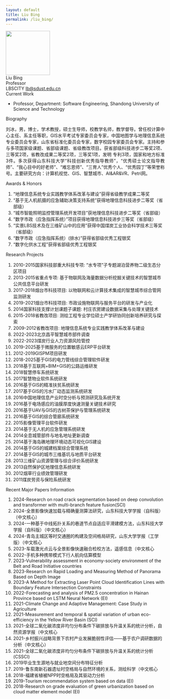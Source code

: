 ```yaml
---
layout: default
title: Liu Bing
permalink: /liu_bing/
---
```

<div class="container mt-3">
<div class="text-center">
    <img class="rounded-circle border shadow" height="140px" width="140px"
        src="{{ '/assets/imgs/liu_bing.jpg' | relative_url }}" />
    <div class="fs-4 fw-light">
        Liu Bing
    </div>
    <div class="fs-5 fw-light text-secondary">
        Professor
    </div>
    <div class="btn-group mt-2 gap-3">
        <i class="bi bi-wechat"></i> LBSCITY
        <a href="mailto:lb@sdust.edu.cn" class="text-decoration-none">
            <i class="bi bi-envelope-at-fill"></i> lb@sdust.edu.cn
        </a>
    </div>
</div>

<div class="fs-4 fw-semibold border-bottom">
    <i class="bi bi-building-check"></i>
    Current Work
</div>
<ul class="list-group-numbered mt-3">
  <li class="list-group-item">
    Professor, Department: Software Engineering, Shandong University of Science and Technology
  </li>
</ul>

<div class="fs-4 fw-semibold border-bottom">
    <i class="bi bi-info-circle"></i>
    Biography
</div>
<p class="mt-3" style="text-align: justify;">
    刘冰，男，博士，学术教授，硕士生导师，校教学名师，教学督导。曾任校计算中心主任、系主任等职，GIS水平考试专家委员会专家，中国地图学与地理信息系统专业委员会专家，山东省标准化委员会专家，数字校园专家委员会专家。主持和参与多项国家级课题、省部级课题、省级教改项目。获省部级科技进步二等奖2项、三等奖2项，省教改成果二等奖2项，三等奖1项，发明 专利3项，国家和地方标准3件。多次获得山东科技大学“科技创新优秀指导教师”，“优秀硕士论文指导教师”、“我心目中的好老师”、“难忘恩师”、“三育人”优秀个人、“优秀园丁”等荣誉称号。主要研究方向：计算机视觉、GIS、智慧城市、AI&AR&VR、Petri网。
</p>

<div class="fs-4 fw-semibold border-bottom">
    <i class="bi bi-award"></i>
    Awards & Honors
</div>
<ol class="list-group-numbered mt-3">
    <li class="list-group-item mb-1">
        “地理信息系统专业实践教学体系改革与建设”获得省级教学成果二等奖      
    </li>
    <li class="list-group-item mb-1">
        “基于无人机航摄的应急辅助决策支持系统”获得地理信息科技进步二等奖（省部级）
    </li>
    <li class="list-group-item mb-1">
        “城市智能照明监控管理系统开发项目”获地理信息科技进步二等奖（省部级）
    </li>
    <li class="list-group-item mb-1">
        “数字市政（应急指挥系统）”项目获得地理信息科技进步三等奖（省部级）
    </li>
    <li class="list-group-item mb-1">
        “实景LBS技术及在三维矿山中的应用”获得中国煤炭工业协会科学技术三等奖（省部级）
    </li>
    <li class="list-group-item mb-1">
        “数字市政（应急指挥系统）(排水)”获得省部级优秀工程银奖
    </li>
    <li class="list-group-item mb-1">
        “数字化供水工程”获得省部级优秀工程银奖
    </li>
</ol>

<div class="fs-4 fw-semibold border-bottom">
    <i class="bi bi-easel"></i>
    Research Projects
</div> 
<ol class="list-group-numbered mt-3">
    <li class="list-group-item mb-1">2010-2015国家科技部重大科技专项: “水专项”子专题湖泊营养物二级生态分区项目</li>
    <li class="list-group-item mb-1">2013-2015省重点专项: 基于物联网及海量数据分析挖掘关键技术的智慧城市公共信息平台研发</li>
    <li class="list-group-item mb-1">2017-2018烟台市科技项目: 以物联网和云计算技术集成的智慧城市综合管网监测研发</li>
    <li class="list-group-item mb-1">2019-2021烟台市科技项目: 市政设施物联网与服务平台的研发与产业化</li>
    <li class="list-group-item mb-1">2014国家科技支撑计划课题子课题: 村庄农房建设数据采集与处理关键技术</li>
    <li class="list-group-item mb-1">2015-2018省教改项目: 测绘工程专业学位硕士产学研协同创新培养研究与探索</li>
    <li class="list-group-item mb-1">2009-2012省教改项目: 地理信息系统专业实践教学体系改革与建设</li>
    <li class="list-group-item mb-1">2022-2023北京昌平智慧城市部件调查</li>
    <li class="list-group-item mb-1">2022-2023煤炭行业人力资源风险管控</li>
    <li class="list-group-item mb-1">2019-2025基于微服务的位置敏感云ERP平台研发</li>
    <li class="list-group-item mb-1">2012-2019GISPM项目研发</li>
    <li class="list-group-item mb-1">2018-2025基于GIS的电力管线综合管理软件研发</li>
    <li class="list-group-item mb-1">2018基于互联网+BIM+GIS的公路运维研发</li>
    <li class="list-group-item mb-1">2018智慧停车系统研发</li>
    <li class="list-group-item mb-1">2017智慧物业软件系统研发</li>
    <li class="list-group-item mb-1">2016基于GIS的精准扶贫系统研发</li>
    <li class="list-group-item mb-1">2017基于GIS的污水厂动态监测系统研发</li>
    <li class="list-group-item mb-1">2016中国地理信息产业时空分析与预测研究及系统开发</li>
    <li class="list-group-item mb-1">2016基于电场感应的油膜厚度快速测量关键技术研究</li>
    <li class="list-group-item mb-1">2016基于UAV与GIS的古树茶保护与管理系统研发</li>
    <li class="list-group-item mb-1">2016基于GIS的综合管廊系统研发</li>
    <li class="list-group-item mb-1">2015影像管理平台软件研发</li>
    <li class="list-group-item mb-1">2014基于无人机的应急管理系统研发</li>
    <li class="list-group-item mb-1">2014全息城管部件与地名地址更新调查</li>
    <li class="list-group-item mb-1">2014基于海岛礁地理环境动态可视化GIS建设</li>
    <li class="list-group-item mb-1">2014基于GIS的城建档案综合管理系统</li>
    <li class="list-group-item mb-1">2014基于GIS的城市三维基坑与地质平台研发</li>
    <li class="list-group-item mb-1">2013三维矿山资源管理与综合评价系统研发</li>
    <li class="list-group-item mb-1">2013自然保护区地理信息系统研发</li>
    <li class="list-group-item mb-1">2012烟草行业绩效管理研发</li>
    <li class="list-group-item mb-1">2011煤炭劳资与保险系统研发</li>
</ol>

<div class="fs-4 fw-semibold border-bottom">
    <i class="bi bi-book"></i>
    Recent Major Papers Information
</div>
<ol class="list-group-numbered mt-3">
    <li class="list-group-item mb-1">2024-Research on road crack segmentation based on deep convolution and transformer with multi-branch feature fusion(SCI)</li>
    <li class="list-group-item mb-1">2024-全景影像快速加载与精确量测算法研究，山东科技大学学报（自科版）（中文核心）</li>
    <li class="list-group-item mb-1">2024-一种基于中线拓扑关系的巷道节点自适应平滑建模方法，山东科技大学学报（自科版）（中文核心）</li>
    <li class="list-group-item mb-1">2024-青岛主城区等时交通圈的构建及空间格局研究，山东大学学报（工学版）（中文核心</li>
    <li class="list-group-item mb-1">2023-车载激光点云与全景影像快速融合检校方法，遥感信息（中文核心</li>
    <li class="list-group-item mb-1">2022-手机多种携带模式下行人航向估算模型</li>
    <li class="list-group-item mb-1">2023-Vulnerability assessment in economy-society environment of the Belt and Road Initiative countries</li>
    <li class="list-group-item mb-1">2023-Research on Rapid Loading and Measuring Method of Panorama Based on Depth Image</li>
    <li class="list-group-item mb-1">2023-A Method for Extracting Laser Point Cloud Identification Lines with Boundary Feature Intersection Constraints</li>
    <li class="list-group-item mb-1">2022-Forecasting and analysis of PM2.5 concentration in Hainan Province based on LSTM Neural Network (EI)</li>
    <li class="list-group-item mb-1">2021-Climate Change and Adaptive Management: Case Study in Agriculture</li>
    <li class="list-group-item mb-1">2021-Measurement and temporal & spatial variation of urban eco-efficiency in the Yellow River Basin (SCI)</li>
    <li class="list-group-item mb-1">2021-全球二氧化碳浓度非均匀分布条件下碳排放与升温关系的统计分析，自然资源学报（中文核心</li>
    <li class="list-group-item mb-1">2021-乡村振兴战略背景下农村产业发展脆弱性评估——基于农户调研数据的分析（中文核心）</li>
    <li class="list-group-item mb-1">2021-全球二氧化碳浓度非均匀分布条件下碳排放与升温关系的统计分析 (CSSCI)</li>
    <li class="list-group-item mb-1">2019毕业生生源地与就业地空间分布特征分析</li>
    <li class="list-group-item mb-1">2019-鲁东南新石器遗址时空格局与自然环境的关系，测绘科学（中文核心</li>
    <li class="list-group-item mb-1">2018-福建省植被NPP时空格局及其驱动力分析</li>
    <li class="list-group-item mb-1">2019-Tourism recommendation system based on data (EI)</li>
    <li class="list-group-item mb-1">2018-Research on grade evaluation of green urbanization based on cloud matter element model (EI)</li>
</ol>
</div>
